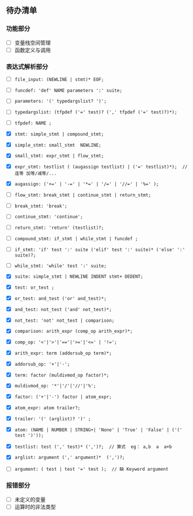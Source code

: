 ## 待办清单

### 功能部分

- [ ] 变量栈空间管理
- [ ] 函数定义与调用

### 表达式解析部分

- [ ] `file_input: (NEWLINE | stmt)* EOF;`
  
- [ ] `funcdef: 'def' NAME parameters ':' suite;`

- [ ] `parameters: '(' typedargslist? ')';`
  
- [ ] `typedargslist: (tfpdef ('=' test)? (',' tfpdef ('=' test)?)*);`
  
- [ ] `tfpdef: NAME ;`

- [x] `stmt: simple_stmt | compound_stmt;`
  
- [x] `simple_stmt: small_stmt  NEWLINE;`
  
- [x] `small_stmt: expr_stmt | flow_stmt;`
  
- [x] `expr_stmt: testlist ( (augassign testlist) | ('=' testlist)*);  // 连等 加等/减等/...`
  
- [x] `augassign: ('+=' | '-=' | '*=' | '/=' | '//=' | '%=' );`
  
- [ ] `flow_stmt: break_stmt | continue_stmt | return_stmt;`
  
- [ ] `break_stmt: 'break';`

- [ ] `continue_stmt: 'continue';`
  
- [ ] `return_stmt: 'return' (testlist)?;`
  
- [ ] `compound_stmt: if_stmt | while_stmt | funcdef ;`
  
- [ ] `if_stmt: 'if' test ':' suite ('elif' test ':' suite)* ('else' ':' suite)?;`
  
- [ ] `while_stmt: 'while' test ':' suite;`

- [x] `suite: simple_stmt | NEWLINE INDENT stmt+ DEDENT;`
  
- [x] `test: or_test ;`
  
- [x] `or_test: and_test ('or' and_test)*;`
  
- [x] `and_test: not_test ('and' not_test)*;`
  
- [x] `not_test: 'not' not_test | comparison;`
  
- [x] `comparison: arith_expr (comp_op arith_expr)*;`
  
- [x] `comp_op: '<'|'>'|'=='|'>='|'<=' | '!=';`
  
- [x] `arith_expr: term (addorsub_op term)*;`
  
- [x] `addorsub_op: '+'|'-';`
  
- [x] `term: factor (muldivmod_op factor)*;`
  
- [x] `muldivmod_op: '*'|'/'|'//'|'%';`
  
- [x] `factor: ('+'|'-') factor | atom_expr;`
  
- [x] `atom_expr: atom trailer?;`

- [x] `trailer: '(' (arglist)? ')' ;`
  
- [x] `atom: (NAME | NUMBER | STRING+| 'None' | 'True' | 'False' | ('(' test ')'));`
  
- [x] `testlist: test (',' test)* (',')?;  // 算式  eg： a,b  a  a+b`
  
- [x] `arglist: argument (',' argument)*  (',')?;`
  
- [ ] `argument: ( test | test '=' test );  // 缺 Keyword argument`

### 报错部分

- [ ] 未定义的变量
- [ ] 运算时的非法类型